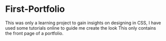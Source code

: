 # First-Portfolio
This was only a learning project to gain insights on designing in CSS, I have used some tutorials online to guide me create the look 
This only contains the front page of a portfolio.
